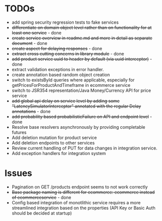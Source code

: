 # TODOs
* add spring security regression tests to fake services
* ~~differentiate on domain object level rather than on functionality for at least one service~~ - done
* ~~create service overview in readme.md and more in detail as separate document~~ - done
* ~~create aspect for delaying responses~~ - done
* ~~extract cross cutting concerns in library module~~ - done
* ~~add product service uuid to header by default (via uuid interceptor)~~ - done
* extract validation exceptions in error handler.
* create annotation based random object creation
* switch to existsById queries where applicable, especially for getPricesForProductAndTimeframe in ecommerce service
* switch to JSR354 representation/Java Money/Currency API for price service
* ~~add global api delay on service level by adding some "LatencySimulatorInterceptor" annotated with the regular Delay 
annotations~~ - done
* ~~add probability based probabilisticFailure on API and endpoint level~~ - done
* Resolve base resolvers asynchronously by providing completable futures
* Add deletion mutation for product service
* Add deletion endpoints to other services
* Review current handling of PUT for data changes in integration service.
* Add exception handlers for integration system

# Issues
* Pagination on GET /products endpoint seems to not work correctly
* ~~Base package naming is different for ecommerce: ecommerce instead of ecommerceservice~~ - done
* Config based integration of monotlithic service requires a more streamlined integration based on the properties (API Key or Basic Auth should be decided at startup)